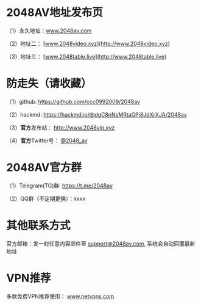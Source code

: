 # **2048AV地址发布页**

（1）永久地址：www.2048av.com

（2）地址二： [www.2048video.xyz](http://www.2048video.xyz)

（3）地址三： [www.2048table.live](http://www.2048table.live)



# **防走失（请收藏）**

（1）github: https://github.com/ccc0992009/2048av

（2）hackmd: https://hackmd.io/@dgC8nNsMRtaGPj8JdXrXJA/2048av

（3）**官方**发布站： http://www.2048vip.xyz

（4）**官方**Twitter号： [@2048_av](https://twitter.com/2048_av)




# **2048AV官方群**

（1）Telegram(TG)群: https://t.me/2048av

（2）QQ群（不定期更换）：xxxx


# **其他联系方式**

官方邮箱：发一封任意内容邮件至 support@2048av.com, 系统会自动回覆最新地址




# **VPN推荐**

多款免费VPN推荐使用： www.netvpns.com
